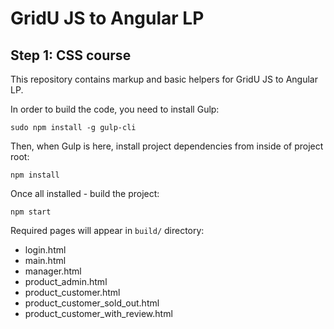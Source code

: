 # GridU JS to Angular LP

## Step 1: CSS course

This repository contains markup and basic helpers for GridU JS to Angular LP.

In order to build the code, you need to install Gulp:

    sudo npm install -g gulp-cli
    
Then, when Gulp is here, install project dependencies from inside of project root:

    npm install
    
Once all installed - build the project:

    npm start
    
Required pages will appear in `build/` directory:

- login.html
- main.html
- manager.html
- product_admin.html
- product_customer.html
- product_customer_sold_out.html
- product_customer_with_review.html